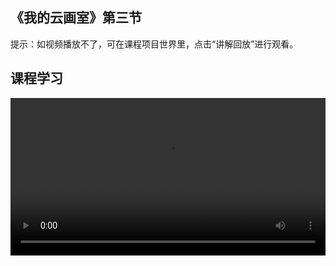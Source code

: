 ## 《我的云画室》第三节
 
提示：如视频播放不了，可在课程项目世界里，点击“讲解回放”进行观看。

## 课程学习
 
<video width="100%" controls controlslist="nodownload nofullscreen noremoteplayback" disablePictureInPicture>
  <source src="https://api.keepwork.com/ts-storage/siteFiles/21729/raw#我的云展厅L3.webm" type="video/webm" />
  <source src="https://api.keepwork.com/ts-storage/siteFiles/21728/raw#我的云展厅L3.mp4" type="video/mp4" />
  
  你的浏览器不支持播放
</video>
<style>
video::-webkit-media-controls-fullscreen-button { display: none; } 
</style>


## 字幕

经过前面两节课的学习，相信同学们的画室世界都已经有模有样了
在画室展览馆中只有画显得有点单调
那可以如何来点缀一下呢？
先来放点雕塑点缀一下吧

### 步骤一

打开工具栏，选择工具子标签下的活动模型
选择模型，右键放置于场景中
再次右键选中模型，拖动小方块放大一下整个模型
拖动模型，将模型移动到旁边的展台台上
再次右键模型，出现坐标轴
拖动坐标轴，可以微调模型位置
位置调整好后，我们来给模型命名，方便下一小节使用
这里，我们取名为dragon
点击确定，到这里，模型的初始状态就调整好了

### 步骤二

上一小节，雕塑成功放置在展台上了
现在这样看着还是有点呆板
如果让雕塑动一动是不是看上去更加生动呢？
那我们就来试试看吧
打开工具栏，在代码标签下找到代码方块
右键放置代码方块于场景中
打开代码方块，我们来编写程序，让雕塑转起来
先找到【成为化身】指令，拖出放置到代码编辑区
还记得上节课给雕塑取的名字吗？
如果不记得的话可以右键点击它查看一下
修改【成为化身】指令名字为long
让演员成为雕塑的化身，这样代码方块就会控制这个模型了
想要让雕塑旋转起来，还需要用到【旋转】指令
在运动项下找到【旋转】指令，修改后面的度数为35度
点击运行，可以看到雕塑旋转了一下
想要让雕塑一直旋转，还需要用到一条指令
那就是【永远重复】指令，在控制项下找到它
将【旋转】指令放到【重复执行】指令里面
再次点击运行，可以看到雕塑一直旋转，实现了我们想要的效果
关闭代码方块，还差最后的一步
给代码方块添加一个启动拉杆
打开工具栏，选择拉杆
右键放置于代码方块旁边
开启拉杆，雕塑就会一直旋转了


### 步骤三

点缀的物品我们知道如何放置了
再来点音乐是不是更棒呢？
场景中放置好了两个电影方块
一个是播放背景音乐，一个是暂停播放
我们先来看看如何播放背景音乐
打开电影方块，播放背景音乐不需要用到摄影机
所以这里删除了摄影机
修改一下时间，由30秒改为1秒
切换左下角的属性为背景音乐
点击右下角的+号，弹出音乐选择窗口
背景音乐可以选择自己电脑里的，也可以选择官方提供的素材
这里，我们点击官方，选择一首官方自带的音乐
这里，我们选择音乐下雪
选择好后，点击确定，关闭电影方块
点击电影方块旁边的按钮，音乐就响起来了
点击旁边的暂停播放按钮，音乐就自动停止了
停止播放的效果是怎么实现的呢？
我们下一小节见分晓

### 步骤三

上一小节，我们学习了如何添加背景音乐
这一小节，我们来了解如何停止播放背景音乐
跟上一小节一样，我们打开暂停播放告示牌下的电影方块
我们先打开暂停播放告示牌下的电影方块
摄影机不需要用到，所以提前删除了
时间也提前设置好了，修改为了1秒
跟上一小节添加背景音乐的方法类似
我们先点击左下角的属性，调整为背景音乐
然后，点击右下角的+号
不需要选择任何音乐，直接点击确定
关闭电影方块
我们先点击旁边的播放按钮，播放背景音乐
再次点击旁边的暂停播放按钮，可以听到音乐就停止了
有同学要问了，如果想在电影片段播放完的同时停止播放背景音乐可不可以呢？
当然可以，接下来教同学们另外一种方式
打开添加了背景音乐的电影方块
我们点击右箭头“到结束”按钮，让时间轴来到结束位置
切换左下角属性为背景音乐，点击右下角+号
将添加的背景音乐删除掉，点击确定
这样，当电影方块播放结束的时候背景音乐就会同时停止了
关闭电影方块，点击按钮，我们来看看效果
使用同样的方法，你可以在任意时间让音乐停止播放
只需要在你想要停止播放的时间，删除掉音乐就可以了
这节课的学习到这里就结束啦！
快去给你的画室世界也添加一些装饰品和背景音乐吧！